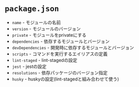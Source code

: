 # `package.json`
- `name` - モジュールの名前
- `version` - モジュールのバージョン
- `private` - モジュールをprivateにする
- `dependencies` - 依存するモジュールとバージョン
- `devDependencies` - 開発時に依存するモジュールとバージョン
- `scripts` - コマンドを実行するエイリアスの定義
- `lint-staged` - lint-stagedの設定
- `jest` - jestの設定
- `resolutions` - 依存パッケージのバージョン指定
- `husky` - huskyの設定(lint-stagedと組み合わせて使う)

